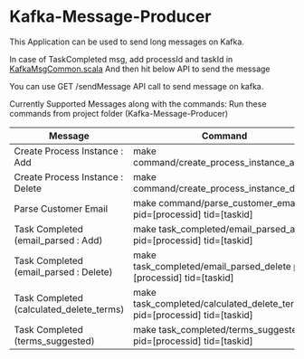# Kafka-Message-Producer

This Application can be used to send long messages on Kafka.

In case of TaskCompleted msg, add processId and taskId in [KafkaMsgCommon.scala](/app/messages/KafkaMsgCommon.scala)
And then hit below API to send the message

You can use GET /sendMessage API call to send message on kafka.

Currently Supported Messages along with the commands:
Run these commands from project folder (Kafka-Message-Producer)

| Message | Command |
| ------- | ------- |
| Create Process Instance : Add | make command/create_process_instance_add  |
| Create Process Instance : Delete | make command/create_process_instance_delete  |
| Parse Customer Email | make command/parse_customer_email pid=[processid] tid=[taskid]|
| Task Completed (email_parsed : Add) | make task_completed/email_parsed_add pid=[processid] tid=[taskid]|
| Task Completed (email_parsed : Delete) | make task_completed/email_parsed_delete pid=[processid] tid=[taskid]|
| Task Completed (calculated_delete_terms) | make task_completed/calculated_delete_terms pid=[processid] tid=[taskid]|
| Task Completed (terms_suggested) | make task_completed/terms_suggested pid=[processid] tid=[taskid]|

